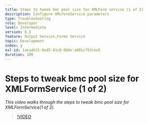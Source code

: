 ```yaml
---
title: Steps to tweak bmc pool size for XMLForm service (1 of 2)
description: Configure XMLFormService parameters
type: Troubleshooting
role: Developer
level: Intermediate
version: 6.5
feature: Output Service,Forms Service
topic: Development
index: y
exl-id: 1aead631-8ed5-41c8-9b0e-a081c793cee5
duration: 106
---
```


# Steps to tweak bmc pool size for XMLFormService (1 of 2)

*This video walks through the steps to tweak bmc pool size for XMLFormService(1 of 2).*

>[!VIDEO](https://video.tv.adobe.com/v/335552?quality=12&learn=on)

